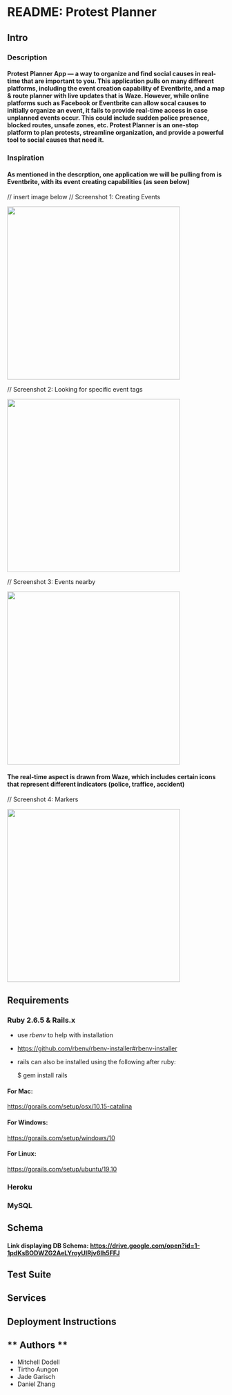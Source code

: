 # README: Protest Planner 

## **Intro**  

### Description 

#### Protest Planner App — a way to organize and find social causes in real-time that are important to you. This application pulls on many different platforms, including the event creation capability of Eventbrite, and a map & route planner with live updates that is Waze. However, while online platforms such as Facebook or Eventbrite can allow socal causes to initially organize an event, it fails to provide real-time access in case unplanned events occur. This could include sudden police presence, blocked routes, unsafe zones, etc. Protest Planner is an one-stop platform to plan protests, streamline organization, and provide a powerful tool to social causes that need it. 

### Inspiration 

#### As mentioned in the descrption, one application we will be pulling from is Eventbrite, with its event creating capabilities (as seen below)

// insert image below 
// Screenshot 1: Creating Events 

<img src=""  width="400"/>

// Screenshot 2: Looking for specific event tags  

<img src=""  width="400"/>

// Screenshot 3: Events nearby 

<img src=""  width="400"/>

#### The real-time aspect is drawn from Waze, which includes certain icons that represent different indicators (police, traffice, accident)

// Screenshot 4: Markers 

<img src=""  width="400"/>

## **Requirements** 

### Ruby 2.6.5 & Rails.x

- use *rbenv* to help with installation 

- https://github.com/rbenv/rbenv-installer#rbenv-installer

- rails can also be installed using the following after ruby:

  $ gem install rails

#### For Mac: 

https://gorails.com/setup/osx/10.15-catalina 

#### For Windows: 

https://gorails.com/setup/windows/10

#### For Linux: 

https://gorails.com/setup/ubuntu/19.10


### Heroku 


### MySQL 

## **Schema** 

#### Link displaying DB Schema: https://drive.google.com/open?id=1-1pdKsBODWZG2AeLYroyUIRjv6Ih5FFJ



## **Test Suite** 



## **Services** 



## **Deployment Instructions** 

## ** Authors **

- Mitchell Dodell 
- Tirtho Aungon 
- Jade Garisch 
- Daniel Zhang 